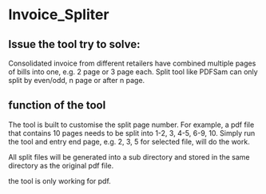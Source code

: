 # Invoice_Spliter

## Issue the tool try to solve:
Consolidated invoice from different retailers have combined multiple pages of bills into one, e.g. 2 page or 3 page each. Split tool like PDFSam can only split by even/odd, n page or after n page.

## function of the tool
The tool is built to customise the split page number. For example, a pdf file that contains 10 pages needs to be split into 1-2, 3, 4-5, 6-9, 10. Simply run the tool and entry end page, e.g. 2, 3, 5 for selected file, will do the work.

All split files will be generated into a sub directory and stored in the same directory as the original pdf file.

the tool is only working for pdf.
